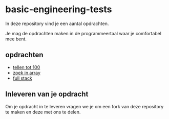 # basic-engineering-tests

In deze repository vind je een aantal opdrachten.

Je mag de opdrachten maken in de programmeertaal waar je comfortabel mee bent.

## opdrachten

- [tellen tot 100](opdrachten/tellen-tot-100/README.md)
- [zoek in array](opdrachten/zoek-in-array/README.md)
- [full stack](opdrachten/full-stack/README.md)

## Inleveren van je opdracht

Om je opdracht in te leveren vragen we je om een fork van deze repository te maken en deze met ons te delen.
